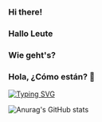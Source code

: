 ### Hi there!
### Hallo Leute
### Wie geht's?
### Hola, ¿Cómo están?  👋

<a href="https://git.io/typing-svg"><img src="https://readme-typing-svg.demolab.com?font=Agbalumo&pause=1000&color=FFC000&center=true&random=false&width=435&lines=Jose+G.+Herrera+G.;Un+programador+Jr." alt="Typing SVG" />
</a>

![Anurag's GitHub stats](https://github-readme-stats.vercel.app/api?username=josgherg&show_icons=true&theme=vision-friendly-dark )

